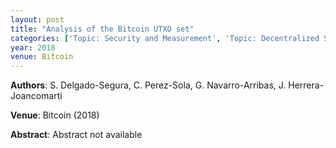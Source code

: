```yaml
---
layout: post
title: "Analysis of the Bitcoin UTXO set"
categories: ['Topic: Security and Measurement', 'Topic: Decentralized Systems', '2018', 'Venue: Bitcoin']
year: 2018
venue: Bitcoin
---
```

**Authors**: S. Delgado-Segura, C. Perez-Sola, G. Navarro-Arribas, J. Herrera-Joancomarti

**Venue**: Bitcoin (2018)

**Abstract**: Abstract not available
